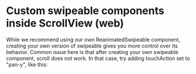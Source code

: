 # Custom swipeable components inside ScrollView (web)

While we recommend using our own ReanimatedSwipeable component, creating your own version of swipeable gives you more control over its behavior. Common issue here is that after creating your own swipeable component, scroll does not work. In that case, try adding touchAction set to "pan-y", like this:
